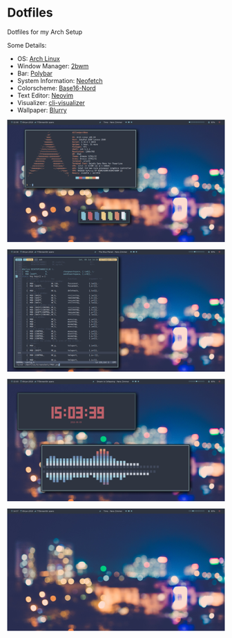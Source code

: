 # Dotfiles
Dotfiles for my Arch Setup

Some Details:
* OS:                   [Arch Linux](https://www.archlinux.org/)
* Window Manager:       [2bwm](https://github.com/venam/2bwm)
* Bar:                  [Polybar](https://github.com/jaagr/polybar)
* System Information:   [Neofetch](https://github.com/dylanaraps/neofetch)
* Colorscheme:          [Base16-Nord](https://github.com/chriskempson/base16)
* Text Editor:          [Neovim](https://neovim.io/)
* Visualizer:           [cli-visualizer](https://github.com/dpayne/cli-visualizer)
* Wallpaper:            [Blurry](https://pixabay.com/en/blurry-lights-night-dark-eventing-691240/)


![Alt Text](/Screenshots/NF.png "Neofetch and Panes")

![Alt Text](/Screenshots/TMUX.png "Tmux and Nvim")

![Alt Text](/Screenshots/MP.png "Tty Clock and Cli-visualizer")

![Alt Text](/Screenshots/CLEAN.png "Clean with polybar")